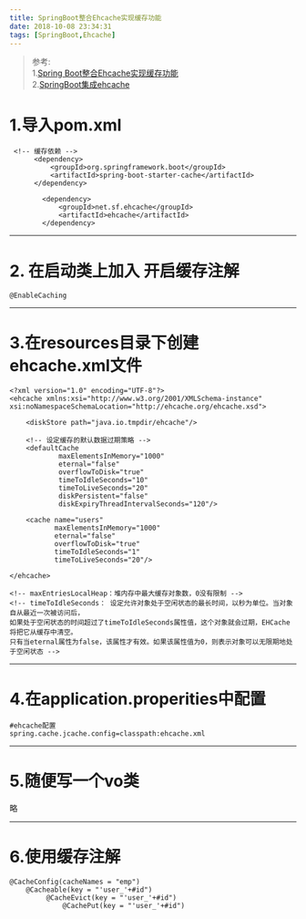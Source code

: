 ```yaml
---
title: SpringBoot整合Ehcache实现缓存功能
date: 2018-10-08 23:34:31
tags: [SpringBoot,Ehcache]
---
```


>参考:  
>1.[Spring Boot整合Ehcache实现缓存功能](https://blog.csdn.net/Lammonpeter/article/details/78602862)  
>2.[SpringBoot集成ehcache](https://blog.csdn.net/zhangxing52077/article/details/73511694)


# 1.导入pom.xml

```
 <!-- 缓存依赖 -->
      <dependency>
          <groupId>org.springframework.boot</groupId>
          <artifactId>spring-boot-starter-cache</artifactId>
      </dependency>

        <dependency>
            <groupId>net.sf.ehcache</groupId>
            <artifactId>ehcache</artifactId>
        </dependency>
```

---

<!--more-->

# 2. 在启动类上加入  开启缓存注解

`@EnableCaching`

---

# 3.在resources目录下创建ehcache.xml文件

```
<?xml version="1.0" encoding="UTF-8"?>
<ehcache xmlns:xsi="http://www.w3.org/2001/XMLSchema-instance" xsi:noNamespaceSchemaLocation="http://ehcache.org/ehcache.xsd">

    <diskStore path="java.io.tmpdir/ehcache"/>

    <!-- 设定缓存的默认数据过期策略 -->
    <defaultCache
            maxElementsInMemory="1000"
            eternal="false"
            overflowToDisk="true"
            timeToIdleSeconds="10"
            timeToLiveSeconds="20"
            diskPersistent="false"
            diskExpiryThreadIntervalSeconds="120"/>

    <cache name="users"
           maxElementsInMemory="1000"
           eternal="false"
           overflowToDisk="true"
           timeToIdleSeconds="1"
           timeToLiveSeconds="20"/>

</ehcache>

```

> <!-- eternal：true表示对象永不过期，此时会忽略timeToIdleSeconds和timeToLiveSeconds属性，默认为false -->
    <!-- maxEntriesLocalHeap：堆内存中最大缓存对象数，0没有限制 -->
    <!-- timeToIdleSeconds： 设定允许对象处于空闲状态的最长时间，以秒为单位。当对象自从最近一次被访问后，
    如果处于空闲状态的时间超过了timeToIdleSeconds属性值，这个对象就会过期，EHCache将把它从缓存中清空。
    只有当eternal属性为false，该属性才有效。如果该属性值为0，则表示对象可以无限期地处于空闲状态 -->

---


# 4.在application.properities中配置

`#ehcache配置`  
`spring.cache.jcache.config=classpath:ehcache.xml`

---

# 5.随便写一个vo类

略

---

# 6.使用缓存注解

```
@CacheConfig(cacheNames = "emp")
    @Cacheable(key = "'user_'+#id")
         @CacheEvict(key = "'user_'+#id")
             @CachePut(key = "'user_'+#id")


```


